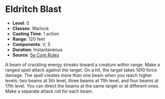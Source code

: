 # Eldritch Blast

- **Level**: 0
- **Classes**: Warlock
- **Casting Time**: 1 action
- **Range**: 120 feet
- **Components**: V, S
- **Duration**: Instantaneous
- **Source**: [5e Core Rules](http://dnd.wizards.com/articles/features/systems-reference-document-srd)

A beam of crackling energy streaks toward a creature within range. Make a ranged spell attack against the target. On a hit, the target takes 1d10 force damage. The spell creates more than one beam when you reach higher levels: two beams at 5th level, three beams at 11th level, and four beams at 17th level. You can direct the beams at the same target or at different ones. Make a separate attack roll for each beam.

